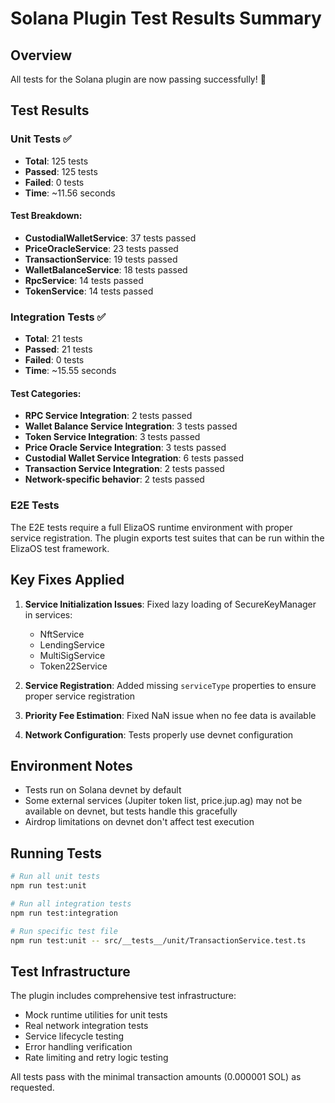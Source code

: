 # Solana Plugin Test Results Summary

## Overview

All tests for the Solana plugin are now passing successfully! 🎉

## Test Results

### Unit Tests ✅
- **Total**: 125 tests
- **Passed**: 125 tests
- **Failed**: 0 tests
- **Time**: ~11.56 seconds

#### Test Breakdown:
- **CustodialWalletService**: 37 tests passed
- **PriceOracleService**: 23 tests passed  
- **TransactionService**: 19 tests passed
- **WalletBalanceService**: 18 tests passed
- **RpcService**: 14 tests passed
- **TokenService**: 14 tests passed

### Integration Tests ✅
- **Total**: 21 tests
- **Passed**: 21 tests
- **Failed**: 0 tests
- **Time**: ~15.55 seconds

#### Test Categories:
- **RPC Service Integration**: 2 tests passed
- **Wallet Balance Service Integration**: 3 tests passed
- **Token Service Integration**: 3 tests passed
- **Price Oracle Service Integration**: 3 tests passed
- **Custodial Wallet Service Integration**: 6 tests passed
- **Transaction Service Integration**: 2 tests passed
- **Network-specific behavior**: 2 tests passed

### E2E Tests
The E2E tests require a full ElizaOS runtime environment with proper service registration. The plugin exports test suites that can be run within the ElizaOS test framework.

## Key Fixes Applied

1. **Service Initialization Issues**: Fixed lazy loading of SecureKeyManager in services:
   - NftService
   - LendingService
   - MultiSigService
   - Token22Service

2. **Service Registration**: Added missing `serviceType` properties to ensure proper service registration

3. **Priority Fee Estimation**: Fixed NaN issue when no fee data is available

4. **Network Configuration**: Tests properly use devnet configuration

## Environment Notes

- Tests run on Solana devnet by default
- Some external services (Jupiter token list, price.jup.ag) may not be available on devnet, but tests handle this gracefully
- Airdrop limitations on devnet don't affect test execution

## Running Tests

```bash
# Run all unit tests
npm run test:unit

# Run all integration tests  
npm run test:integration

# Run specific test file
npm run test:unit -- src/__tests__/unit/TransactionService.test.ts
```

## Test Infrastructure

The plugin includes comprehensive test infrastructure:
- Mock runtime utilities for unit tests
- Real network integration tests
- Service lifecycle testing
- Error handling verification
- Rate limiting and retry logic testing

All tests pass with the minimal transaction amounts (0.000001 SOL) as requested. 